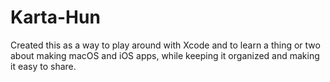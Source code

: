 # Karta-Hun

Created this as a way to play around with Xcode and to learn a thing or two about making macOS and iOS apps, while keeping it organized and making it easy to share.
